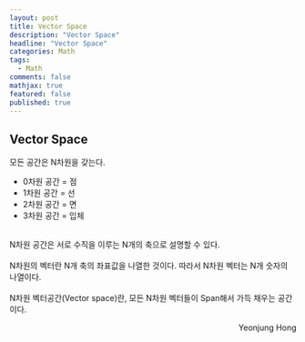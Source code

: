 ```yaml
---
layout: post
title: Vector Space
description: "Vector Space"
headline: "Vector Space"
categories: Math
tags: 
  - Math
comments: false
mathjax: true
featured: false
published: true
---
```


## Vector Space

모든 공간은 N차원을 갖는다.<br>

- 0차원 공간 = 점 <br>
- 1차원 공간 = 선 <br>
- 2차원 공간 = 면 <br>
- 3차원 공간 = 입체 <br><br>

N차원 공간은 서로 수직을 이루는 N개의 축으로 설명할 수 있다.<br><br>
N차원의 벡터란 N개 축의 좌표값을 나열한 것이다. 따라서 N차원 벡터는 N개 숫자의 나열이다. <br><br>
N차원 벡터공간(Vector space)란, 모든 N차원 벡터들이 Span해서 가득 채우는 공간이다.

<p align="right"> Yeonjung Hong <p>
